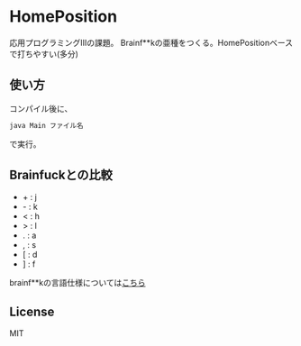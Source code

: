 # HomePosition
応用プログラミングIIIの課題。
Brainf**kの亜種をつくる。HomePositionベースで打ちやすい(多分)

## 使い方
コンパイル後に、
```sh
java Main ファイル名
```
で実行。

## Brainfuckとの比較

* \+ : j
* \- : k
* < : h
* \> : l
* . : a
* , : s
* [ : d
* ] : f

brainf**kの言語仕様については[こちら](https://ja.wikipedia.org/wiki/Brainfuck#cite_note-3)

## License
MIT
